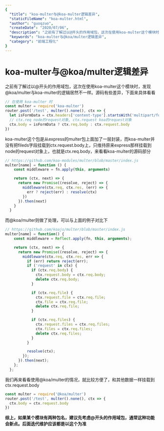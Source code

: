 ```yaml
---
{
  "title": "koa-multer与@koa-multer逻辑差异",
  "staticFileName": "koa-multer.html",
  "author": "guoqzuo",
  "createDate": "2020/07/06",
  "description": "之前有了解过以@开头的作用域包，这次在使用koa-multer这个模块时，发现@koa/multer与koa-multer的逻辑居然不一样。源码有些差异，下面来具体看看。koa-multer这个包是从express的multer包上面加了一层封装，而koa-multer并没有把fileds字段挂载到ctx.request.body上，只维持原来express那样挂载到node的request对象上，也就是ctx.req.body，来看看koa-multer的源码部分",
  "keywords": "koa-multer与@koa/multer逻辑差异",
  "category": "前端工程化"
}
---
```


# koa-multer与@koa/multer逻辑差异

之前有了解过以@开头的作用域包，这次在使用koa-multer这个模块时，发现@koa/multer与koa-multer的逻辑居然不一样。源码有些差异，下面来具体看看

```js
// 在使用 koa-multer 时
const multer = require('koa-multer')
router.post('/test', multer().none(), ctx => { 
  let isFormData = ctx.headers['content-type'].startsWith('multipart/form-data')
  // ctx.req node的request对象, ctx.request koa的request对象
  ctx.body = isFormData ? ctx.req.body : ctx.request.body
})
```

koa-multer这个包是从express的multer包上面加了一层封装，而koa-multer并没有把fileds字段挂载到ctx.request.body上，只维持原来express那样挂载到node的request对象上，也就是ctx.req.body，来看看koa-multer的源码部分

```js
// https://github.com/koa-modules/multer/blob/master/index.js
multer[name] = function () {
    const middleware = fn.apply(this, arguments)

    return (ctx, next) => {
      return new Promise((resolve, reject) => {
        middleware(ctx.req, ctx.res, (err) => {
          err ? reject(err) : resolve(ctx)
        })
      }).then(next)
    }
  }
```

而@koa/multer则做了处理，可以与上面的例子对比下

```js
// https://github.com/koajs/multer/blob/master/index.js
multer[name] = function() {
    const middleware = Reflect.apply(fn, this, arguments);

    return (ctx, next) => {
      return new Promise((resolve, reject) => {
        middleware(ctx.req, ctx.res, err => {
          if (err) return reject(err);
          if ('request' in ctx) {
            if (ctx.req.body) {
              ctx.request.body = ctx.req.body;
              delete ctx.req.body;
            }

            if (ctx.req.file) {
              ctx.request.file = ctx.req.file;
              ctx.file = ctx.req.file;
              delete ctx.req.file;
            }

            if (ctx.req.files) {
              ctx.request.files = ctx.req.files;
              ctx.files = ctx.req.files;
              delete ctx.req.files;
            }
          }

          resolve(ctx);
        });
      }).then(next);
    };
  };
```

我们再来看看使用@koa/multer的情况，就比较方便了，和其他数据一样挂载到 ctx.request.body

```js
const multer = require('@koa/multer')
router.post('/test', multer().none(), ctx => { 
  ctx.body = ctx.request.body
}) 
```

**综上，如果某个模块有两种包名，建议先考虑@开头的作用域包，通常这种功能会新点。后面迭代维护应该都是以这个为准**